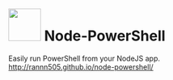 <img height="64" width="64" src="https://raw.githubusercontent.com/rannn505/node-powershell/master/assets/node-powershell3-1-0.png"> Node-PowerShell
=======
Easily run PowerShell from your NodeJS app.<br/>
<a href="http://rannn505.github.io/node-powershell/">http://rannn505.github.io/node-powershell/</a>
